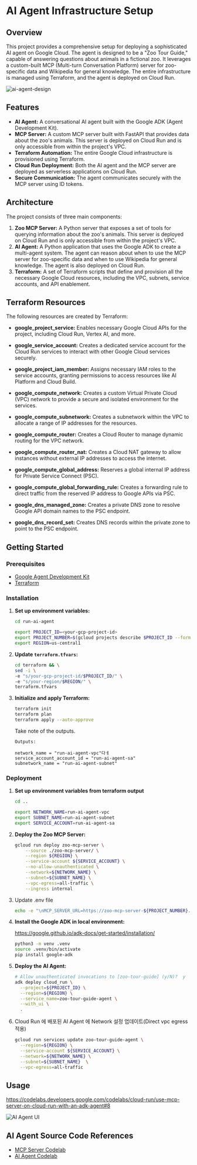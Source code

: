 # AI Agent Infrastructure Setup

## Overview

This project provides a comprehensive setup for deploying a sophisticated AI agent on Google Cloud. The agent is designed to be a "Zoo Tour Guide," capable of answering questions about animals in a fictional zoo. It leverages a custom-built MCP (Multi-turn Conversation Platform) server for zoo-specific data and Wikipedia for general knowledge. The entire infrastructure is managed using Terraform, and the agent is deployed on Cloud Run.

![ai-agent-design](images/design.png)

## Features

- **AI Agent:** A conversational AI agent built with the Google ADK (Agent Development Kit).
- **MCP Server:** A custom MCP server built with FastAPI that provides data about the zoo's animals. This server is deployed on Cloud Run and is only accessible from within the project's VPC.
- **Terraform Automation:** The entire Google Cloud infrastructure is provisioned using Terraform.
- **Cloud Run Deployment:** Both the AI agent and the MCP server are deployed as serverless applications on Cloud Run.
- **Secure Communication:** The agent communicates securely with the MCP server using ID tokens.

## Architecture

The project consists of three main components:

1.  **Zoo MCP Server:** A Python server that exposes a set of tools for querying information about the zoo's animals. This server is deployed on Cloud Run and is only accessible from within the project's VPC.
2.  **AI Agent:** A Python application that uses the Google ADK to create a multi-agent system. The agent can reason about when to use the MCP server for zoo-specific data and when to use Wikipedia for general knowledge. The agent is also deployed on Cloud Run.
3.  **Terraform:** A set of Terraform scripts that define and provision all the necessary Google Cloud resources, including the VPC, subnets, service accounts, and API enablement.

## Terraform Resources

The following resources are created by Terraform:

- **google_project_service:** Enables necessary Google Cloud APIs for the project, including Cloud Run, Vertex AI, and more.
- **google_service_account:** Creates a dedicated service account for the Cloud Run services to interact with other Google Cloud services securely.
- **google_project_iam_member:** Assigns necessary IAM roles to the service accounts, granting permissions to access resources like AI Platform and Cloud Build.

- **google_compute_network:** Creates a custom Virtual Private Cloud (VPC) network to provide a secure and isolated environment for the services.
- **google_compute_subnetwork:** Creates a subnetwork within the VPC to allocate a range of IP addresses for the resources.

- **google_compute_router:** Creates a Cloud Router to manage dynamic routing for the VPC network.
- **google_compute_router_nat:** Creates a Cloud NAT gateway to allow instances without external IP addresses to access the internet.
- **google_compute_global_address:** Reserves a global internal IP address for Private Service Connect (PSC).
- **google_compute_global_forwarding_rule:** Creates a forwarding rule to direct traffic from the reserved IP address to Google APIs via PSC.
- **google_dns_managed_zone:** Creates a private DNS zone to resolve Google API domain names to the PSC endpoint.
- **google_dns_record_set:** Creates DNS records within the private zone to point to the PSC endpoint.

## Getting Started

### Prerequisites

- [Google Agent Development Kit](https://google.github.io/adk-docs/)
- [Terraform](https://learn.hashicorp.com/tutorials/terraform/install-cli)

### Installation

1.  **Set up environment variables:**

    ```bash
    cd run-ai-agent

    export PROJECT_ID=<your-gcp-project-id>
    export PROJECT_NUMBER=$(gcloud projects describe $PROJECT_ID --format="value(projectNumber)")
    export REGION=us-central1
    ```

2.  **Update `terraform.tfvars`:**

    ```bash
    cd terraform && \
    sed -i \
    -e "s/your-gcp-project-id/$PROJECT_ID/" \
    -e "s/your-region/$REGION/" \
    terraform.tfvars
    ```

3.  **Initialize and apply Terraform:**

    ```bash
    terraform init
    terraform plan
    terraform apply --auto-approve
    ```

    Take note of the outputs.
    ```
    Outputs:

    network_name = "run-ai-agent-vpc"다ㅔ
    service_account_account_id = "run-ai-agent-sa"
    subnetwork_name = "run-ai-agent-subnet"
    ```

### Deployment

1.  **Set up environment variables from terraform output**

    ```bash
    cd ..

    export NETWORK_NAME=run-ai-agent-vpc
    export SUBNET_NAME=run-ai-agent-subnet
    export SERVICE_ACCOUNT=run-ai-agent-sa
    ```

2.  **Deploy the Zoo MCP Server:**

    ```bash
    gcloud run deploy zoo-mcp-server \
        --source ./zoo-mcp-server/ \
        --region ${REGION} \
        --service-account ${SERVICE_ACCOUNT} \
        --no-allow-unauthenticated \
        --network=${NETWORK_NAME} \
        --subnet=${SUBNET_NAME} \
        --vpc-egress=all-traffic \
        --ingress internal
    ```

3. Update .env file
    ``` bash
    echo -e "\nMCP_SERVER_URL=https://zoo-mcp-server-${PROJECT_NUMBER}.${REGION}.run.app/mcp/" >> .env
    ```

4.  **Install the Google ADK in local environment:**

    https://google.github.io/adk-docs/get-started/installation/
    ```bash
    python3 -m venv .venv
    source .venv/bin/activate
    pip install google-adk
    ```

5.  **Deploy the AI Agent:**

    ```bash
    # Allow unauthenticated invocations to [zoo-tour-guide] (y/N)?  y
    adk deploy cloud_run \
      --project=${PROJECT_ID} \
      --region=${REGION} \
      --service_name=zoo-tour-guide-agent \
      --with_ui \
      .

6.  Cloud Run 에 배포된 AI Agent 에 Network 설정 업데이트(Direct vpc egress 적용)
    ```bash
    gcloud run services update zoo-tour-guide-agent \
      --region=${REGION} \
      --service-account ${SERVICE_ACCOUNT} \
      --network=${NETWORK_NAME} \
      --subnet=${SUBNET_NAME}  \
      --vpc-egress=all-traffic
    ```

## Usage
https://codelabs.developers.google.com/codelabs/cloud-run/use-mcp-server-on-cloud-run-with-an-adk-agent#8

![AI Agent UI](images/result.png)

## AI Agent Source Code References 

- [MCP Server Codelab](https://codelabs.developers.google.com/codelabs/cloud-run/how-to-deploy-a-secure-mcp-server-on-cloud-run?hl=ko#6)
- [AI Agent Codelab](https://codelabs.developers.google.com/codelabs/cloud-run/use-mcp-server-on-cloud-run-with-an-adk-agent?hl=ko#0)
